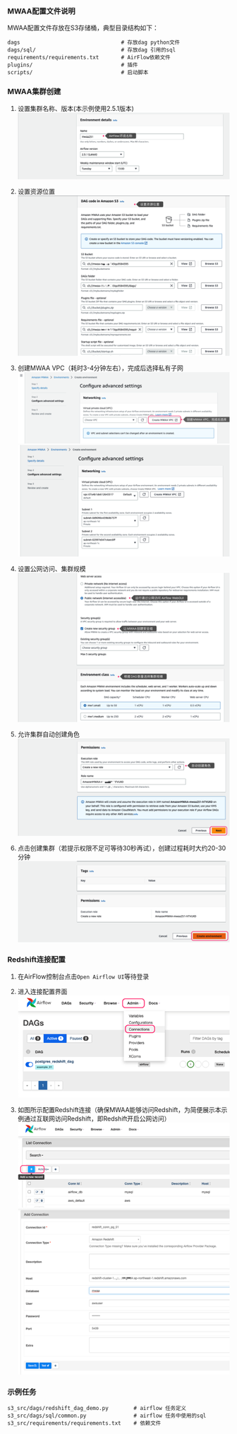 
### MWAA配置文件说明

MWAA配置文件存放在S3存储桶，典型目录结构如下：

```
dags                                # 存放dag python文件
dags/sql/                           # 存放dag 引用的sql
requirements/requirements.txt       # AirFlow依赖文件
plugins/                            # 插件
scripts/                            # 启动脚本
```


### MWAA集群创建

1. 设置集群名称、版本(本示例使用2.5.1版本)
![](./imgs/2023-06-18-22-34-38.png)

1. 设置资源位置
![](./imgs/2023-06-18-22-35-55.png)

1. 创建MWAA VPC（耗时3-4分钟左右），完成后选择私有子网
![](./imgs/2023-06-19-00-27-44.png)
![](./imgs/2023-06-18-22-30-56.png)

1. 设置公网访问、集群规模
![](./imgs/2023-06-18-22-33-16.png)

1. 允许集群自动创建角色
![](./imgs/2023-06-18-22-36-56.png)

1. 点击创建集群（若提示权限不足可等待30秒再试），创建过程耗时大约20-30分钟
![](./imgs/2023-06-18-22-38-52.png)


### Redshift连接配置

1. 在AirFlow控制台点击`Open Airflow UI`等待登录

2. 进入连接配置界面
![](./imgs/2023-06-19-00-02-09.png)

3. 如图所示配置Redshift连接（确保MWAA能够访问Redshift，为简便展示本示例通过互联网访问Redshift，即Redshift开启公网访问）
![](./imgs/2023-06-19-00-04-57.png)
![](./imgs/2023-06-19-00-17-56.png)

### 示例任务

```
s3_src/dags/redshift_dag_demo.py        # airflow 任务定义
s3_src/dags/sql/common.py               # airflow 任务中使用的sql
s3_src/requirements/requirements.txt    # 依赖文件
```
